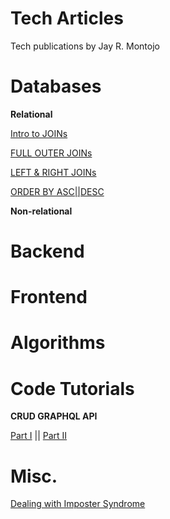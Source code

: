# Tech Articles
Tech publications by Jay R. Montojo

# Databases

**Relational**

[Intro to JOINs](https://jaymontojo.medium.com/starting-sql-intro-to-joins-2988ffc5e322)

[FULL OUTER JOINs](https://jaymontojo.medium.com/starting-sql-full-outer-joins-9325f9d39b59)

[LEFT & RIGHT JOINs](https://jaymontojo.medium.com/starting-sql-left-right-joins-763179ed870f)

[ORDER BY ASC||DESC](https://jaymontojo.medium.com/starting-sql-sorting-records-with-order-by-a3ad8470dd8a)

**Non-relational**

# Backend

# Frontend

# Algorithms

# Code Tutorials

**CRUD GRAPHQL API**

[Part I](https://jaymontojo.medium.com/code-tutorial-crud-graphql-api-part-i-a27b448915fb) ||
[Part II](https://jaymontojo.medium.com/code-tutorial-crud-graphql-api-part-i-a27b448915fb)

# Misc.

[Dealing with Imposter Syndrome](https://jaymontojo.medium.com/c%CC%B6o%CC%B6p%CC%B6i%CC%B6n%CC%B6g%CC%B6-%CC%B6w%CC%B6i%CC%B6t%CC%B6h-conquering-imposter-syndrome-13e48fae77a7)
